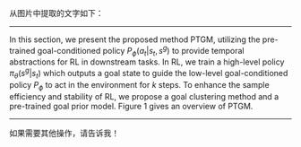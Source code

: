 

从图片中提取的文字如下：

---

In this section, we present the proposed method PTGM, utilizing the pre-trained goal-conditioned policy $P_{\phi}(a_t|s_t, s^g)$ to provide temporal abstractions for RL in downstream tasks. In RL, we train a high-level policy $\pi_{\theta}(s^g|s_t)$ which outputs a goal state to guide the low-level goal-conditioned policy $P_{\phi}$ to act in the environment for $k$ steps. To enhance the sample efficiency and stability of RL, we propose a goal clustering method and a pre-trained goal prior model. Figure 1 gives an overview of PTGM.

---

如果需要其他操作，请告诉我！



